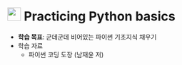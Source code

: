 # <image src='https://s3.dualstack.us-east-2.amazonaws.com/pythondotorg-assets/media/community/logos/python-logo-only.png' width=30> Practicing Python basics   

- **학습 목표**: 군데군데 비어있는 파이썬 기초지식 채우기
- 학습 자료
    - 파이썬 코딩 도장 (남재윤 저)


